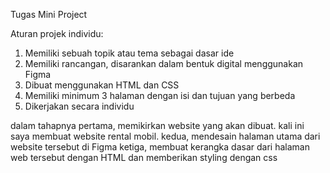 Tugas Mini Project 

Aturan projek individu:

1. Memiliki sebuah topik atau tema sebagai dasar ide
2. Memiliki rancangan, disarankan dalam bentuk digital menggunakan Figma
3. Dibuat menggunakan HTML dan CSS
4. Memiliki minimum 3 halaman dengan isi dan tujuan yang berbeda
5. Dikerjakan secara individu

dalam tahapnya 
pertama, memikirkan website yang akan dibuat. kali ini saya membuat website rental mobil.
kedua, mendesain halaman utama dari website tersebut di Figma
ketiga, membuat kerangka dasar dari halaman web tersebut dengan HTML
dan memberikan styling dengan css
